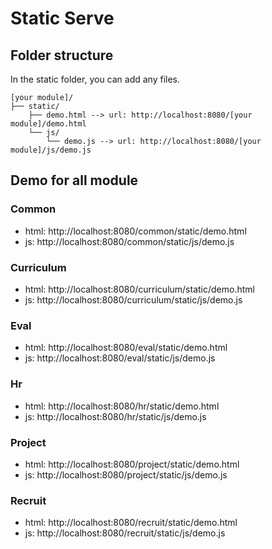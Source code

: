 # Static Serve

## Folder structure

In the static folder, you can add any files.

```
[your module]/
├── static/
    ├── demo.html --> url: http://localhost:8080/[your module]/demo.html
    └── js/
        └── demo.js --> url: http://localhost:8080/[your module]/js/demo.js
```

## Demo for all module

### Common

- html: http://localhost:8080/common/static/demo.html
- js: http://localhost:8080/common/static/js/demo.js

### Curriculum

- html: http://localhost:8080/curriculum/static/demo.html
- js: http://localhost:8080/curriculum/static/js/demo.js

### Eval

- html: http://localhost:8080/eval/static/demo.html
- js: http://localhost:8080/eval/static/js/demo.js

### Hr

- html: http://localhost:8080/hr/static/demo.html
- js: http://localhost:8080/hr/static/js/demo.js

### Project

- html: http://localhost:8080/project/static/demo.html
- js: http://localhost:8080/project/static/js/demo.js

### Recruit

- html: http://localhost:8080/recruit/static/demo.html
- js: http://localhost:8080/recruit/static/js/demo.js
